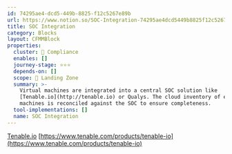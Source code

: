 ```yaml
---
id: 74295ae4-dcd5-449b-8825-f12c5267e89b
url: https://www.notion.so/SOC-Integration-74295ae4dcd5449b8825f12c5267e89b
title: SOC Integration
category: Blocks
layout: CFMMBlock
properties:
  cluster: 🔖 Compliance
  enables: []
  journey-stage: ⭐️⭐️⭐️
  depends-on: []
  scope: 🛬 Landing Zone
  summary: >-
    Virtual machines are integrated into a central SOC solution like
    [Tenable.io](http://tenable.io) or Qualys. The cloud inventory of existing
    machines is reconciled against the SOC to ensure completeness.
  tool-implementations: []
  name: SOC Integration
---
```


[Tenable.io](http://tenable.io)  [https://www.tenable.com/products/tenable-io](https://www.tenable.com/products/tenable-io)